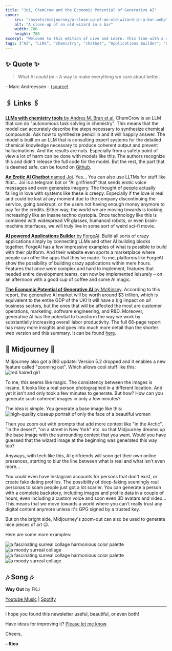 ```yaml
---
title: "Joi, ChemCrow and the Economic Potential of Generative AI"
cover:
    src: "/assets/midjourney/a-close-up-of-an-old-wizard-in-a-bar.webp"
    alt: "A close-up of an old wizard in a bar"
    width: 780
    height: 780
excerpt: "Welcome to this edition of Live and Learn. This time with a chatbot that can send erotic voice messages, an LLM that can synthesize chemical compounds, and an assessment of the economic potential of Generative AI. Enjoy."
tags: ["AI", "LLMs", "chemistry", "chatbot", "Applications Builder", "Generative AI", "Natural Language Processing (NLP)", "Machine Learning (ML)", "AGI", "AI Ethics", "AI Applications", "AI Development", "AI Marketplace"]
---
```


## ✨ Quote ✨

> What AI *could be* – A way to make everything we care about better.

– Marc Andreessen - [(source)](https://pmarca.substack.com/p/why-ai-will-save-the-world)

## 🖇️ Links 🖇️

[**LLMs with chemistry tools** by Andres M. Bran et al.](https://arxiv.org/pdf/2304.05376.pdf) ChemCrow is an LLM that can do "autonomous task solving in chemistry". This means that the model can accurately describe the steps necessary to synthesize chemical compounds. Ask how to synthesize penicillin and it will happily answer. The model is built on an LLM that is consulting expert systems for the detailed chemical knowledge necessary to produce coherent output and prevent hallucinations. And the results are nuts. Especially from a safety point of view a lot of harm can be done with models like this. The authors recognize this and didn't release the full code for the model. But the rest, the part that is deemed safe, can be found on [Github](https://github.com/ur-whitelab/chemcrow-public/). 

[**An Erotic AI Chatbot** named Joi](https://joiaigirlfriend.com/). Yes... You can also use LLTMs for stuff like *that*... Joi is a telegram bot or "AI girlfriend" that sends erotic voice messages and even generates imagery. The thought of people actually falling in love with systems like these is creepy. Especially if the love is real and could be lost at any moment due to the company discontinuing the service, going bankrupt, or the users not having enough money anymore to pay for the credits. Either way, the world we are moving towards is looking increasingly like an insane techno dystopia. Once technology like this is combined with widespread VR glasses, humanoid robots, or even brain-machine interfaces, we will truly live in some sort of weird sci-fi movie.

[**AI powered Applications Builder** by ForgeAI](https://theforgeai.com/). Build all sorts of crazy applications simply by connecting LLMs and other AI building blocks together. ForgeAI has a few impressive examples of what is possible to build with their platform. And their website even sports a marketplace where people can offer the apps that they've made. To me, platforms like ForgeAI show the possibility of building crazy applications within mere hours. Features that once were complex and hard to implement, features that needed entire development teams, can now be implemented leisurely – on an afternoon with a good cup of coffee and some AI magic.

[**The Economic Potential of Generative AI** by McKinsey](https://www.mckinsey.com/capabilities/mckinsey-digital/our-insights/the-economic-potential-of-generative-ai-the-next-productivity-frontier). According to this report, the generative AI market will be worth around $3 trillion, which is equivalent to the entire GDP of the UK! It will have a big impact on *all* business sectors, but the ones that will be affected the most are customer operations, marketing, software engineering, and R&D. Moreover, generative AI has the potential to transform the way we work by substantially increasing overall labor productivity. The full 68-page report has many more insights and goes into much more detail than the shorter web version and this summary. It can be found [here](https://www.mckinsey.com/~/media/mckinsey/business%20functions/mckinsey%20digital/our%20insights/the%20economic%20potential%20of%20generative%20ai%20the%20next%20productivity%20frontier/the-economic-potential-of-generative-ai-the-next-productivity-frontier-vf.pdf).

## 🌌 Midjourney 🌌

Midjourney also got a BIG update: Version 5.2 dropped and it enables a new feature called "zooming out". Which allows cool stuff like this: 
![red haired girl](/assets/midjourney/red-haired-girl.avif)

To me, this seems like magic. The consistency between the images is insane. It looks like a real person photographed in a different location. And yet it isn't and only took a few minutes to generate. But how? How can you generate such coherent images in only a few minutes?

The idea is simple. You generate a base image like this: 
![high-quality closeup portrait of only the face of a beautiful woman](/assets/midjourney/high-quality-closeup-portrait-of-only-the-face-of-a-beautiful-woman.webp)

Then you zoom out with prompts that add more context like "in the Arctic", "in the desert", "on a street in New York" etc. so that Midjourney dreams up the base image with the surrounding context that you want. Would you have guessed that the wizard image at the beginning was generated this way too? 

Anyways, with tech like this, AI girlfriends will soon get their own online presences, starting to blur the line between what is real and what isn't even more... 

You could even have Instagram accounts for persons that don't exist, or create fake dating profiles. The possibility of deep-faking seemingly real personas to scam people just got a lot scarier. You can generate a person with a complete backstory, including images and profile data in a couple of hours, even including a custom voice and soon even 3D avatars and video... This means that we move towards a world where you can't really trust any digital content anymore unless it's GPG signed by a trusted key.

But on the bright side, Midjourney's zoom-out can also be used to generate nice pieces of art 😉.

Here are some more examples:

![a fascinating surreal collage harmonious color palette](/assets/midjourney/a-fascinating-surreal-collage-harmonious-color-palette-2.webp)
![a moody surreal collage](/assets/midjourney/a-moody-surreal-collage.webp)
![a fascinating surreal collage harmonious color palette](/assets/midjourney/a-fascinating-surreal-collage-harmonious-color-palette.webp)
![a moody surreal collage](/assets/midjourney/a-moody-surreal-collage-2.webp)


## 🎶 Song 🎶

**Way Out** by FKJ

[Youtube Music](https://music.youtube.com/watch?v=3IDT591wFiE) | [Spotify](https://open.spotify.com/track/63OemEo5x866TOhGpxfuAz)

---

I hope you found this newsletter useful, beautiful, or even both!

Have ideas for improving it? [Please let me know](https://airtable.com/shro1VeyG4lkNXkx2). 

Cheers,

**– Rico**
